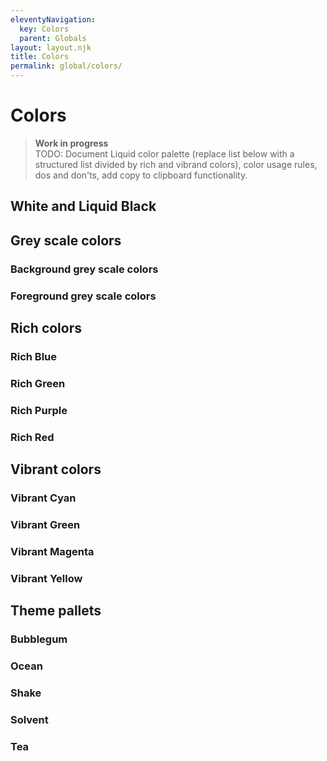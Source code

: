 ```yaml
---
eleventyNavigation:
  key: Colors
  parent: Globals
layout: layout.njk
title: Colors
permalink: global/colors/
---
```


# Colors

> **Work in progress**<br>
> TODO: Document Liquid color palette (replace list below with a structured list divided by rich and vibrand colors), color usage rules, dos and don'ts, add copy to clipboard functionality.

## White and Liquid Black

<docs-color var="--ld-col-wht"></docs-color>
<docs-color var="--ld-col-rblck-default"></docs-color>

## Grey scale colors

### Background grey scale colors

<docs-color var="--ld-col-bg-lg"></docs-color>
<docs-color var="--ld-col-bg-g"></docs-color>

### Foreground grey scale colors

<docs-color var="--ld-col-rblck1"></docs-color>
<docs-color var="--ld-col-rblck2"></docs-color>
<docs-color var="--ld-col-rblck3"></docs-color>
<docs-color var="--ld-col-rblck4"></docs-color>
<docs-color var="--ld-col-rblck5"></docs-color>

## Rich colors

### Rich Blue

<docs-color var="--ld-col-rb1"></docs-color>
<docs-color var="--ld-col-rb2"></docs-color>
<docs-color var="--ld-col-rb3"></docs-color>
<docs-color var="--ld-col-rb4"></docs-color>
<docs-color var="--ld-col-rb5"></docs-color>
<docs-color var="--ld-col-rb55"></docs-color>
<docs-color var="--ld-col-rb6"></docs-color>

### Rich Green

<docs-color var="--ld-col-rg1"></docs-color>
<docs-color var="--ld-col-rg2"></docs-color>
<docs-color var="--ld-col-rg3"></docs-color>
<docs-color var="--ld-col-rg4"></docs-color>
<docs-color var="--ld-col-rg5"></docs-color>
<docs-color var="--ld-col-rg6"></docs-color>

### Rich Purple

<docs-color var="--ld-col-rp1"></docs-color>
<docs-color var="--ld-col-rp2"></docs-color>
<docs-color var="--ld-col-rp3"></docs-color>
<docs-color var="--ld-col-rp4"></docs-color>
<docs-color var="--ld-col-rp5"></docs-color>
<docs-color var="--ld-col-rp55"></docs-color>
<docs-color var="--ld-col-rp6"></docs-color>

### Rich Red

<docs-color var="--ld-col-rr1"></docs-color>
<docs-color var="--ld-col-rr2"></docs-color>
<docs-color var="--ld-col-rr3"></docs-color>
<docs-color var="--ld-col-rr4"></docs-color>
<docs-color var="--ld-col-rr5"></docs-color>
<docs-color var="--ld-col-rr6"></docs-color>

## Vibrant colors

### Vibrant Cyan

<docs-color var="--ld-col-vc1"></docs-color>
<docs-color var="--ld-col-vc2"></docs-color>
<docs-color var="--ld-col-vc3"></docs-color>
<docs-color var="--ld-col-vc4"></docs-color>
<docs-color var="--ld-col-vc5"></docs-color>
<docs-color var="--ld-col-vc6"></docs-color>

### Vibrant Green

<docs-color var="--ld-col-vg1"></docs-color>
<docs-color var="--ld-col-vg2"></docs-color>
<docs-color var="--ld-col-vg3"></docs-color>
<docs-color var="--ld-col-vg4"></docs-color>
<docs-color var="--ld-col-vg5"></docs-color>
<docs-color var="--ld-col-vg6"></docs-color>

### Vibrant Magenta

<docs-color var="--ld-col-vm1"></docs-color>
<docs-color var="--ld-col-vm2"></docs-color>
<docs-color var="--ld-col-vm3"></docs-color>
<docs-color var="--ld-col-vm4"></docs-color>
<docs-color var="--ld-col-vm5"></docs-color>
<docs-color var="--ld-col-vm6"></docs-color>

### Vibrant Yellow

<docs-color var="--ld-col-vy1"></docs-color>
<docs-color var="--ld-col-vy2"></docs-color>
<docs-color var="--ld-col-vy3"></docs-color>
<docs-color var="--ld-col-vy4"></docs-color>
<docs-color var="--ld-col-vy5"></docs-color>
<docs-color var="--ld-col-vy6"></docs-color>

## Theme pallets

### Bubblegum

<docs-color var="--ld-thm-bubblegum-accent"></docs-color>
<docs-color var="--ld-thm-bubblegum-bg-primary"></docs-color>
<docs-color var="--ld-thm-bubblegum-bg-secondary"></docs-color>
<docs-color var="--ld-thm-bubblegum-highlight"></docs-color>

### Ocean

<docs-color var="--ld-thm-ocean-accent"></docs-color>
<docs-color var="--ld-thm-ocean-bg-primary"></docs-color>
<docs-color var="--ld-thm-ocean-bg-secondary"></docs-color>
<docs-color var="--ld-thm-ocean-highlight"></docs-color>

### Shake

<docs-color var="--ld-thm-shake-accent"></docs-color>
<docs-color var="--ld-thm-shake-bg-primary"></docs-color>
<docs-color var="--ld-thm-shake-bg-secondary"></docs-color>
<docs-color var="--ld-thm-shake-highlight"></docs-color>

### Solvent

<docs-color var="--ld-thm-solvent-accent"></docs-color>
<docs-color var="--ld-thm-solvent-bg-primary"></docs-color>
<docs-color var="--ld-thm-solvent-bg-secondary"></docs-color>
<docs-color var="--ld-thm-solvent-highlight"></docs-color>

### Tea

<docs-color var="--ld-thm-tea-accent"></docs-color>
<docs-color var="--ld-thm-tea-bg-primary"></docs-color>
<docs-color var="--ld-thm-tea-bg-secondary"></docs-color>
<docs-color var="--ld-thm-tea-highlight"></docs-color>